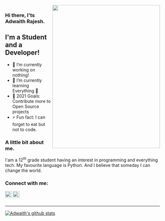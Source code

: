<img align=right src="https://0gniqw.bn.files.1drv.com/y4m8GCOfVnvZp9z-UG3ftB2M2ukVOzwFeMFs620uHb8CNwWQmJFGPDxLE5_hYbDikyd71idOiSla8rScuK1W8SjqwGkoaJCY5KWcGgae2wSstFH3WUpqLJgcYoHGLJIpTxAcsoiDdOLKj-s08HUpA1APIwKeY0UROd6Z893S6IFsKECnI175iztuXsH7tiMSG6NrKDzCpQXNUZ0bGzX-6vuMw?width=1087&height=843&cropmode=none" width="350" height="465" />

### Hi there, I'ts Adwaith Rajesh.

## I'm a Student and a Developer!
- 🔭 I’m currently working on nothing!
- 🌱 I’m currently learning Everything 🤣
- 🥅 2021 Goals: Contribute more to Open Source projects
- ⚡ Fun fact: I can forget to eat but not to code.


### A little bit about me.

I'am a 12<sup>th</sup> grade student having an interest in programming and everything tech. My favourite language is Python.
And I believe that someday I can change the world.

### Connect with me:

[<img align="left" alt="https://twitter.com/AdwaithRajesh5" width="22px" src="https://cdn.jsdelivr.net/npm/simple-icons@v3/icons/twitter.svg" />](https://twitter.com/AdwaithRajesh5)
[<img align="left" alt="codeSTACKr | Instagram" width="22px" src="https://cdn.jsdelivr.net/npm/simple-icons@v3/icons/instagram.svg" />](https://www.instagram.com/adwaith__rajesh/)
<br />
<br />

---

[![Adwaith's github stats](https://github-readme-stats.vercel.app/api?username=Adwaith-Rajesh)](https://github.com/anuraghazra/github-readme-stats)

